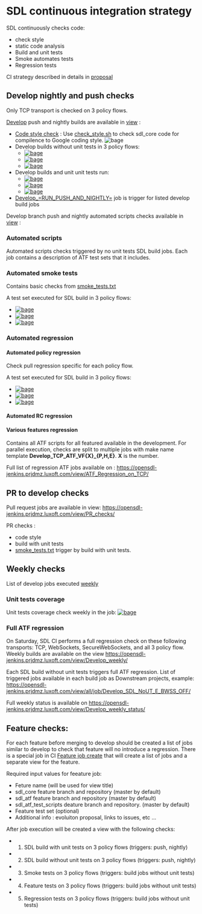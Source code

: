 # SDL continuous integration strategy

SDL continuously checks code:
 - check style
 - static code analysis
 - Build and unit tests
 - Smoke automates tests
 - Regression tests

CI strategy described in details in [proposal](https://github.com/smartdevicelink/sdl_evolution/blob/master/proposals/0277-Continuous-Integration-And-Testing.md)

## Develop nightly and push checks

Only TCP transport is checked on 3 policy flows. 

[Develop](https://github.com/smartdevicelink/sdl_core/tree/develop) push and nightly builds are available in [view](https://opensdl-jenkins.prjdmz.luxoft.com/view/Develop_push_and_nightly_status/) :

 - [Code style check](https://opensdl-jenkins.prjdmz.luxoft.com/view/all/job/Develop_SDL_Checkstyle/) : Use [check_style.sh](https://github.com/smartdevicelink/sdl_core/blob/master/tools/infrastructure/check_style.sh) to check sdl_core code for compilence to Google coding style. ![bage][check style bage] 
 - Develop builds without unit tests in 3 policy flows: 
   - [![bage][develop proprietary no ut bage]][develop proprietary no ut] 
   - [![bage][develop external proprietary no ut bage]][develop external proprietary no ut] 
   - [![bage][develop http no ut bage]][develop http no ut] 
 - Develop builds and unit unit tests run: 
   - [ ![bage][develop proprietary ut bage]][develop proprietary ut]
   - [![bage][develop external proprietary ut bage]][develop external proprietary ut] 
   - [![bage][develop http ut bage]][develop http ut] 
 - [Develop_=RUN_PUSH_AND_NIGHTLY=](
https://opensdl-jenkins.prjdmz.luxoft.com/view/Develop%20push%20and%20nightly/job/Develop_=RUN_PUSH_AND_NIGHTLY=/) job is trigger for listed develop build jobs


Develop branch push and nightly automated scripts checks available in [view](https://opensdl-jenkins.prjdmz.luxoft.com/view/all/) :

### Automated scripts 

Automated scripts checks triggered by no unit tests SDL build jobs. 
Each job contains a description of ATF test sets that it includes. 

### Automated smoke tests 

Contains basic checks from [smoke_tests.txt](https://github.com/smartdevicelink/sdl_atf_test_scripts/blob/master/test_sets/smoke_tests.txt)

A test set executed for SDL build in 3 policy flows: 

 - [![bage][develop automated smoke proprietary bage]][develop automated smoke proprietary]
 - [![bage][develop automated smoke external proprietary bage]][develop automated smoke external proprietary]
 - [![bage][develop automated smoke http bage]][develop automated smoke http]
 

### Automated regression

#### Automated policy regression 

Check pull regression specific for each policy flow.

A test set executed for SDL build in 3 policy flows: 
 - [![bage][proprietary atf policy bage]][proprietary atf policy ]
 - [![bage][external proprietary atf policy bage]][external proprietary atf policy ]
 - [![bage][http atf policy bage]][http atf policy]

#### Automated RC regression 

#### Various features regression
Contains all ATF scripts for all featured available in the development.
For parallel execution, checks are split to multiple jobs with make name template **Develop_TCP_ATF_VF{X}_{P,H,E}**. **X** is the number.

Full list of regression ATF jobs available on : https://opensdl-jenkins.prjdmz.luxoft.com/view/ATF_Regression_on_TCP/ 

## PR to develop checks

Pull request jobs are available in view: https://opensdl-jenkins.prjdmz.luxoft.com/view/PR_checks/ 

PR checks : 
 - code style
 - build with unit tests
 - [smoke_tests.txt](https://github.com/smartdevicelink/sdl_atf_test_scripts/blob/master/test_sets/smoke_tests.txt) trigger by build with unit tests.

## Weekly checks 

List of develop jobs executed [weekly](https://opensdl-jenkins.prjdmz.luxoft.com/view/Develop_weekly/)

### Unit tests coverage 

Unit tests coverage check weekly in the job: [![bage][unit test coverage bage]][unit test coverage]

### Full ATF regression

On Saturday, SDL CI performs a full regression check on these following transports: TCP, WebSockets, SecureWebSockets, and all 3 policy flow. 
Weekly builds are available on the view https://opensdl-jenkins.prjdmz.luxoft.com/view/Develop_weekly/ 

Each SDL build without unit tests triggers full ATF regression. 
List of triggered jobs available in each build job as Downstream projects, example:
https://opensdl-jenkins.prjdmz.luxoft.com/view/all/job/Develop_SDL_NoUT_E_BWSS_OFF/ 

Full weekly status is available on https://opensdl-jenkins.prjdmz.luxoft.com/view/Develop_weekly_status/ 

## Feature checks:

For each feature before merging to develop should be created a list of jobs similar to develop to check that feature will no introduce a regression. 
There is a special job in CI [Feature job create]() that will create a list of jobs and a separate view for the feature.

Required input values for feeature job: 
 - Feture name (will be used for view title)
 - sdl_core feature branch and repository (master by default) 
 - sdl_atf feature branch and repository (master by default)
 - sdl_atf_test_scripts deature branch and repository. (master by default)
 - Feature test set (optional)
 - Additional info : evoluiton proposal, links to issues, etc ...
 
 After job execution will be created a view with the following checks:
  - 1. SDL build with unit tests on 3 policy flows (triggers: push, nightly)
  - 2. SDL build without unit tests on 3 policy flows (triggers: push, nightly)
  - 3. Smoke tests on 3 policy flows (triggers: build jobs without unit tests)
  - 4. Feature tests on 3 policy flows (triggers: build jobs without unit tests)
  - 5. Regression tests on 3 policy flows (triggers: build jobs without unit tests)


[check style bage]: https://img.shields.io/jenkins/build?jobUrl=https%3A%2F%2Fopensdl-jenkins.prjdmz.luxoft.com%2Fview%2Fall%2Fjob%2FDevelop_SDL_Checkstyle%2F&label=check%20style

[develop proprietary no ut]: https://opensdl-jenkins.prjdmz.luxoft.com/view/all/job/Develop_SDL_NoUT_P/
[develop proprietary no ut bage]:
https://img.shields.io/jenkins/build?jobUrl=https%3A%2F%2Fopensdl-jenkins.prjdmz.luxoft.com%2Fview%2Fall%2Fjob%2FDevelop_SDL_NoUT_P%2F&label=proprietary%20build%20%20no%20UT

[develop external proprietary no ut]: https://opensdl-jenkins.prjdmz.luxoft.com/view/all/job/Develop_SDL_NoUT_E/
[develop external proprietary no ut bage]:
https://img.shields.io/jenkins/build?jobUrl=https%3A%2F%2Fopensdl-jenkins.prjdmz.luxoft.com%2Fview%2Fall%2Fjob%2FDevelop_SDL_NoUT_E%2F&label=external%20proprietary%20build%20%20no%20UT

[develop http no ut]: https://opensdl-jenkins.prjdmz.luxoft.com/view/all/job/Develop_SDL_NoUT_H
[develop http no ut bage]:
https://img.shields.io/jenkins/build?jobUrl=https%3A%2F%2Fopensdl-jenkins.prjdmz.luxoft.com%2Fview%2Fall%2Fjob%2FDevelop_SDL_NoUT_H&label=http%20build%20%20no%20UT


[develop proprietary ut]: https://opensdl-jenkins.prjdmz.luxoft.com/view/all/job/Develop_SDL_UT_P/
[develop proprietary ut bage]:
https://img.shields.io/jenkins/build?jobUrl=https%3A%2F%2Fopensdl-jenkins.prjdmz.luxoft.com%2Fview%2Fall%2Fjob%2FDevelop_SDL_UT_P%2F&label=proprietary%20unit%20tests

[develop external proprietary ut]: https://opensdl-jenkins.prjdmz.luxoft.com/view/all/job/Develop_SDL_UT_E/
[develop external proprietary ut bage]:
https://img.shields.io/jenkins/build?jobUrl=https%3A%2F%2Fopensdl-jenkins.prjdmz.luxoft.com%2Fview%2Fall%2Fjob%2FDevelop_SDL_UT_E%2F&label=external%20proprietary%20unit%20tests

[develop http ut]: https://opensdl-jenkins.prjdmz.luxoft.com/view/all/job/Develop_SDL_UT_H
[develop http ut bage]:
https://img.shields.io/jenkins/build?jobUrl=https%3A%2F%2Fopensdl-jenkins.prjdmz.luxoft.com%2Fview%2Fall%2Fjob%2FDevelop_SDL_UT_H&label=http%20unit%20tests&style=plastic

[develop automated smoke proprietary]: https://opensdl-jenkins.prjdmz.luxoft.com/view/all/job/Develop_TCP_ATF_Smoke_P
[develop automated smoke proprietary bage]:
https://img.shields.io/jenkins/tests?jobUrl=https%3A%2F%2Fopensdl-jenkins.prjdmz.luxoft.com%2Fview%2Fall%2Fjob%2FDevelop_TCP_ATF_Smoke_P&label=automated%20smoke%20proprietary

[develop automated smoke external proprietary]: https://opensdl-jenkins.prjdmz.luxoft.com/view/all/job/Develop_TCP_ATF_Smoke_E
[develop automated smoke external proprietary bage]:
https://img.shields.io/jenkins/tests?jobUrl=https%3A%2F%2Fopensdl-jenkins.prjdmz.luxoft.com%2Fview%2Fall%2Fjob%2FDevelop_TCP_ATF_Smoke_E&label=automated%20smoke%20external%20proprietary

[develop automated smoke http]: https://opensdl-jenkins.prjdmz.luxoft.com/view/all/job/Develop_TCP_ATF_Smoke_H
[develop automated smoke http bage]:
https://img.shields.io/jenkins/tests?jobUrl=https%3A%2F%2Fopensdl-jenkins.prjdmz.luxoft.com%2Fview%2Fall%2Fjob%2FDevelop_TCP_ATF_Smoke_E&label=automated%20smoke%20http

[proprietary atf policy]: https://opensdl-jenkins.prjdmz.luxoft.com/view/all/job/Develop_TCP_ATF_Policies_P/
[proprietary atf policy bage]:https://img.shields.io/jenkins/tests?jobUrl=https%3A%2F%2Fopensdl-jenkins.prjdmz.luxoft.com%2Fview%2Fall%2Fjob%2FDevelop_TCP_ATF_Policies_P%2F&label=proprietary%20policy%20tests

[external proprietary atf policy]: https://opensdl-jenkins.prjdmz.luxoft.com/view/all/job/Develop_TCP_ATF_Policies_E/
[external proprietary atf policy bage]:https://img.shields.io/jenkins/tests?jobUrl=https%3A%2F%2Fopensdl-jenkins.prjdmz.luxoft.com%2Fview%2Fall%2Fjob%2FDevelop_TCP_ATF_Policies_E%2F&label=external%20proprietary%20policy%20tests


[http atf policy]: https://opensdl-jenkins.prjdmz.luxoft.com/view/all/job/Develop_TCP_ATF_Policies_H/
[http atf policy bage]:https://img.shields.io/jenkins/tests?jobUrl=https%3A%2F%2Fopensdl-jenkins.prjdmz.luxoft.com%2Fview%2Fall%2Fjob%2FDevelop_TCP_ATF_Policies_H%2F&label=http%20policy%20tests

[unit test coverage]: https://opensdl-jenkins.prjdmz.luxoft.com/view/all/job/develop_weekly_coverage/
[unit test coverage bage]: https://img.shields.io/jenkins/tests?jobUrl=https%3A%2F%2Fopensdl-jenkins.prjdmz.luxoft.com%2Fview%2Fall%2Fjob%2Fdevelop_weekly_coverage%2F&label=unit%20test%20coverage
